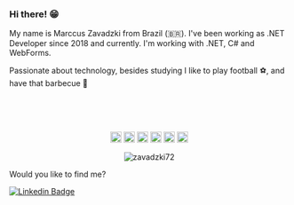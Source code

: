 ### Hi there! 😁 

My name is Marccus Zavadzki from Brazil (🇧🇷). I've been working as .NET  Developer since 2018 and currently. I'm working with .NET, C# and WebForms.

Passionate about technology, besides studying I like to play football ⚽, and have that barbecue 🥩

<br /><br /><br />
<p align="center">
<img src="https://devicons.github.io/devicon/devicon.git/icons/csharp/csharp-original.svg" alt="csharp" width="20" height="20"/>
<img src="https://devicons.github.io/devicon/devicon.git/icons/dot-net/dot-net-original-wordmark.svg" alt="dot-net" width="20" height="20"/>
<img src="https://devicon.dev/devicon.git/icons/typescript/typescript-original.svg" alt="typescript" width="20" height="20"/> 
<img src="https://devicons.github.io/devicon/devicon.git/icons/docker/docker-original-wordmark.svg" alt="docker" width="20" height="20"/>
<img src="https://devicons.github.io/devicon/devicon.git/icons/mongodb/mongodb-original.svg" alt="mongodb" width="20" height="20"/>
<img src="https://devicons.github.io/devicon/devicon.git/icons/redis/redis-original.svg" alt="redis" width="20" height="20"/>
</p>

<p align="center">
<img src="https://github-readme-stats.vercel.app/api?username=zavadzki72&show_icons=true" alt="zavadzki72"/>
</p>

Would you like to find me?

[![Linkedin Badge](https://img.shields.io/badge/-LinkedIn-blue?style=flat-square&logo=Linkedin&logoColor=white&link=https://www.linkedin.com/in/marccus-zava)](https://www.linkedin.com/in/marccus-zava)
